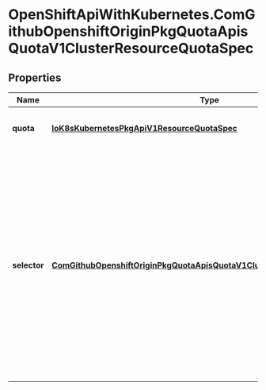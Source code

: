 # OpenShiftApiWithKubernetes.ComGithubOpenshiftOriginPkgQuotaApisQuotaV1ClusterResourceQuotaSpec

## Properties
Name | Type | Description | Notes
------------ | ------------- | ------------- | -------------
**quota** | [**IoK8sKubernetesPkgApiV1ResourceQuotaSpec**](IoK8sKubernetesPkgApiV1ResourceQuotaSpec.md) | Quota defines the desired quota | 
**selector** | [**ComGithubOpenshiftOriginPkgQuotaApisQuotaV1ClusterResourceQuotaSelector**](ComGithubOpenshiftOriginPkgQuotaApisQuotaV1ClusterResourceQuotaSelector.md) | Selector is the selector used to match projects. It should only select active projects on the scale of dozens (though it can select many more less active projects).  These projects will contend on object creation through this resource. | 


